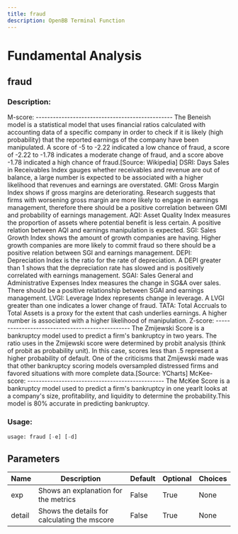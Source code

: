 ```yaml
---
title: fraud
description: OpenBB Terminal Function
---
```


# Fundamental Analysis

## fraud

### Description: 

M-score: ------------------------------------------------ The Beneish model is a statistical model that uses financial ratios calculated with accounting data of a specific company in order to check if it is likely (high probability) that the reported earnings of the company have been manipulated. A score of -5 to -2.22 indicated a low chance of fraud, a score of -2.22 to -1.78 indicates a moderate change of fraud, and a score above -1.78 indicated a high chance of fraud.[Source: Wikipedia] DSRI: Days Sales in Receivables Index gauges whether receivables and revenue are out of balance, a large number is expected to be associated with a higher likelihood that revenues and earnings are overstated. GMI: Gross Margin Index shows if gross margins are deteriorating. Research suggests that firms with worsening gross margin are more likely to engage in earnings management, therefore there should be a positive correlation between GMI and probability of earnings management. AQI: Asset Quality Index measures the proportion of assets where potential benefit is less certain. A positive relation between AQI and earnings manipulation is expected. SGI: Sales Growth Index shows the amount of growth companies are having. Higher growth companies are more likely to commit fraud so there should be a positive relation between SGI and earnings management. DEPI: Depreciation Index is the ratio for the rate of depreciation. A DEPI greater than 1 shows that the depreciation rate has slowed and is positively correlated with earnings management. SGAI: Sales General and Administrative Expenses Index measures the change in SG&A over sales. There should be a positive relationship between SGAI and earnings management. LVGI: Leverage Index represents change in leverage. A LVGI greater than one indicates a lower change of fraud. TATA: Total Accruals to Total Assets is a proxy for the extent that cash underlies earnings. A higher number is associated with a higher likelihood of manipulation. Z-score: ------------------------------------------------ The Zmijewski Score is a bankruptcy model used to predict a firm's bankruptcy in two years. The ratio uses in the Zmijewski score were determined by probit analysis (think of probit as probability unit). In this case, scores less than .5 represent a higher probability of default. One of the criticisms that Zmijewski made was that other bankruptcy scoring models oversampled distressed firms and favored situations with more complete data.[Source: YCharts] McKee-score: ------------------------------------------------ The McKee Score is a bankruptcy model used to predict a firm's bankruptcy in one yearIt looks at a company's size, profitability, and liquidity to determine the probability.This model is 80% accurate in predicting bankruptcy.

### Usage: 
```python
usage: fraud [-e] [-d]
```

## Parameters

| Name | Description | Default | Optional | Choices |
| ---- | ----------- | ------- | -------- | ------- |
| exp | Shows an explanation for the metrics | False | True | None |
| detail | Shows the details for calculating the mscore | False | True | None |



